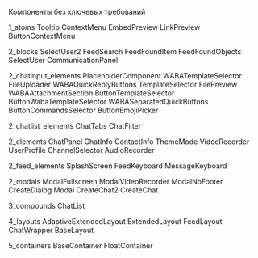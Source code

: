 

Компоненты без ключевых требований

1_atoms
Tooltip
ContextMenu
EmbedPreview
LinkPreview
ButtonContextMenu

2_blocks
SelectUser2
FeedSearch
FeedFoundItem
FeedFoundObjects
SelectUser
CommunicationPanel

2_chatinput_elements
PlaceholderComponent
WABATemplateSelector
FileUploader
WABAQuickReplyButtons
TemplateSelector
FilePreview
WABAAttachmentSection
ButtonTemplateSelector
ButtonWabaTemplateSelector
WABASeparatedQuickButtons
ButtonCommandsSelector
ButtonEmojiPicker

2_chatlist_elements
ChatTabs
ChatFilter

2_elements
ChatPanel
ChatInfo
ContactInfo
ThemeMode
VideoRecorder
UserProfile
ChannelSelector
AudioRecorder

2_feed_elements
SplashScreen
FeedKeyboard
MessageKeyboard

2_modals
ModalFullscreen
ModalVideoRecorder
ModalNoFooter
CreateDialog
Modal
CreateChat2
CreateChat

3_compounds
ChatList

4_layouts
AdaptiveExtendedLayout
ExtendedLayout
FeedLayout
ChatWrapper
BaseLayout

5_containers
BaseContainer
FloatContainer
